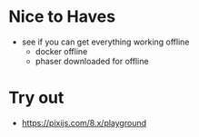 # Nice to Haves

- see if you can get everything working offline
  - docker offline
  - phaser downloaded for offline

# Try out

- https://pixijs.com/8.x/playground
